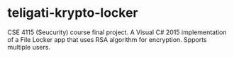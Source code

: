 # teligati-krypto-locker
CSE 4115 (Seucurity) course final project. A Visual C# 2015 implementation of a File Locker app that uses RSA algorithm for encryption. Spports multiple users.
